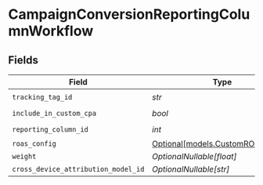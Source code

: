 # CampaignConversionReportingColumnWorkflow


## Fields

| Field                                                              | Type                                                               | Required                                                           | Description                                                        |
| ------------------------------------------------------------------ | ------------------------------------------------------------------ | ------------------------------------------------------------------ | ------------------------------------------------------------------ |
| `tracking_tag_id`                                                  | *str*                                                              | :heavy_check_mark:                                                 | N/A                                                                |
| `include_in_custom_cpa`                                            | *bool*                                                             | :heavy_check_mark:                                                 | N/A                                                                |
| `reporting_column_id`                                              | *int*                                                              | :heavy_check_mark:                                                 | N/A                                                                |
| `roas_config`                                                      | [Optional[models.CustomROASConfig]](../models/customroasconfig.md) | :heavy_minus_sign:                                                 | N/A                                                                |
| `weight`                                                           | *OptionalNullable[float]*                                          | :heavy_minus_sign:                                                 | N/A                                                                |
| `cross_device_attribution_model_id`                                | *OptionalNullable[str]*                                            | :heavy_minus_sign:                                                 | N/A                                                                |